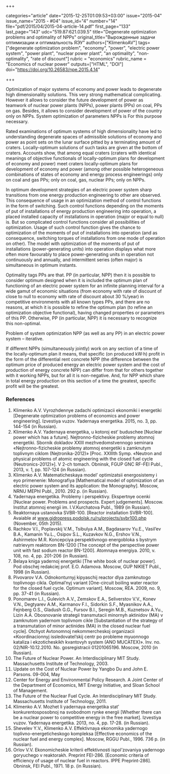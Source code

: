 +++

categories="article"
date="2015-12-25T01:09:53+03:00"
issue="2015-04"
issue_name="2015 - #04"
issue_id="4"
number="14"
file="pdf/2015/04/2015-04-article-14.pdf"
first_page="133"
last_page="143"
udc="519.87:621.039.5"
title="Degenerate optimization problems and optimality of NPPs"
original_title="Вырожденные задачи оптимизации и оптимальность ЯЭУ"
authors=["KlimenkoAV"]
tags=["degenerate optimization problem", "economy", "power", "electric power system", "power plant", "nuclear power plant", "an optimality", "non-optimality", "rate of discount"]
rubric = "economics"
rubric_name = "Economics of nuclear power"
outputs=["HTML", "DOI"]
doi="https://doi.org/10.26583/npe.2015.4.14"

+++

Optimization of major systems of economy and power leads to degenerate high dimensionality solutions. This very strong mathematical complicating. However it allows to consider the future development of power as teamwork of nuclear power plants (NPPs), power plants (PPs) on coal, PPs on gas. Besides, it allows to consider development of power of the country only on NPPs. System optimization of parameters NPPs is For this purpose necessary.

Rated examinations of optimum systems of high dimensionality have led to understanding degenerate spaces of admissible solutions of economy and power as point sets on the lunar surface pitted by a terminating amount of craters. Locally-optimum solutions of such tasks are given at the bottom of craters. Accounts show, that among equal craters (craters with identical meanings of objective functionals of locally-optimum plans for development of economy and power) meet craters locally-optimum plans for development of economy and power (among other possible heterogeneous combinations of states of economy and energy process engineerings) only on coal and gas PPs; only on coal, gas, nuclear PPs; only on NPPs.

In optimum development strategies of an electric power system sharp transitions from one energy production engineering to other are observed. This consequence of usage in an optimization method of control functions in the form of switching. Such control functions depending on the moments of put of installations of energy production engineering into operation, a placed installed capacity of installations in operation (major or equal to null) is. But so complicated control functions consider all possibilities of optimization. Usage of such control function gives the chance to optimization of the moments of put of installations into operation (and as consequence, switching torques of installations from one mode of operation on other). The model with optimization of the moments of put of installations (power-generating units) into operation displays what more often more favourably to place power-generating units in operation not continuously and annually, and intermittent series (often major) is simultaneous in optimum instants.

Optimality tags PPs are that. PP (in particular, NPP) then it is possible to consider optimum designed when it is included the optimum plan of functioning of an electric power system for an infinite planning interval for a wide gamut of economic situations (from economy with rate of discount of close to null to economy with rate of discount about 30 %/year) in competitive environments with all known types PPs, and there are no reasons, at which it is possible to refine the optimum plan (to refine an optimization objective functional), having changed properties or parameters of this PP. Otherwise, PP (in particular, NPP) it is necessary to recognize this non-optimal.

Problem of system optimization NPP (as well as any PP) in an electric power system – iterative.

If different NPPs (simultaneously jointly) work on any section of a time of the locally-optimum plan it means, that specific (on produced kW·h) profit in the form of the differential rent concrete NPP (the difference between the optimum price of produced energy an electric power system and the cost of production of energy concrete NPP) can differ from that for others together with it working NPPs, but for all it is non-negative. And, for NPP which share in total energy production on this section of a time the greatest, specific profit will be the greatest.

### References

1. Klimenko A.V. Vyrozhdennye zadachi optimizacii ekonomiki i energetiki [Degenerate optimization problems of economics and power engineering]. Izvestiya vuzov. Yadernaya energetika. 2015, no. 3, pp. 144-154 (in Russian).
2. Klimenko A.V. Yadernaya energetika, u kotoroj est’ buduschee [Nuclear power which has a future]. Nejtronno-fizicheskie problemy atomnoj energetiki. Sbornik dokladov XXIII mezhvedomstvennogo seminara «Nejtronno-fizicheskie problemy atomnoj energetiki s zamknutym toplivnym ciklom (Nejtronika-2012)» [Proc. XXIIIth Symp. «Neutron and physical problems of atomic engineering with the closed fuel cycle (Neutronics-2012)»]. V 2-ch tomach. Obninsk, FGUP GNC RF-FEI Publ., 2013, v. 1, pp. 107-124 (in Russian).
3. Klimenko A.V. Matematicheskaya model’ optimizatsii energosistemy i eyo primenenie: Monografiya [Mathematical model of optimization of an electric power system and its application: the Monography]. Moscow, NRNU MEPhI Publ., 2010. 292 p. (in Russian).
4. Yadernaya energetika. Problemy i perspektivy. Ekspertnye ocenki [Nuclear power. Problems and prospects. Expert judgements]. Moscow. Institut atomnoj energii im. I.V.Kurchatova Publ., 1989 (in Russian).
5. Reaktornaya ustanovka SVBR-100. [Reactor installation SVBR-100]. Avaiable at www.gidropress.podolsk.ru/ru/projects/svbr100.php (November, 05th 2015).
6. Rachkov V.I., Poplavskij V.M., Tsibulya A.M., Bagdasarov Yu.E., Vasil’ev B.A., Kamanin Yu.L., Osipov S.L., Kuzavkov N.G., Ershov V.N., Ashirmetov M.R. Koncepciya perspektivnogo energobloka s bystrym natrievym reaktorom BN-1200 [The concept of the perspective power unit with fast sodium reactor BN-1200]. Atomnaya energiya. 2010, v. 108, no. 4, pp. 201-206 (in Russian).
7. Belaya kniga yadernoj energetiki [The white book of nuclear power]. Pod obschej redakciej prof. E.O. Adamova. Moscow, GUP NIKIET Publ., 1998 (in Russian).
8. Pivovarov V.A. Odnokonturnyj kipyaschij reactor dlya zamknutogo toplivnogo cikla. Optimal’nyj variant [One-circuit boiling water reactor for the closed fuel cycle. Optimum variant]. Moscow, REA. 2009, no. 9, pp. 37-41 (in Russian).
9. Ponomarev L.I., Gulevich A.V., Zemskov E.A., Seliverstov V.V., Konev V.N., Degtyarev A.M., Karmanov F.I., Sidorkin S.F., Myasnikov A.A., Fejnberg O.S., Gladush G.G., Fursov B.I., Seregin M.B., Kuznetsov A.Yu., Lizin A.A. Obosnovanie strategii transmutacii minornyh aktinidov (MA) v zamknutom yadernom toplivnom cikle [Substantiation of the strategy of a transmutation of minor actinides (MA) in the closed nuclear fuel cycle]. Otchyot Avtonomnoj nekommercheskoj organizacii «Koordinacionnyj issledovatel’skij centr po probleme myuonnogo kataliza i ekzoticheskikh kvantovyh system (ANO MUCATEX)». Inv. no. 02/NIR-10.12.2010. No. gosregistracii 01201065196. Moscow, 2010 (in Russian).
10. The Future of Nuclear Power. An Interdisciplinary MIT Study. Massachusetts Institute of Technology, 2003.
11. Update on the Cost of Nuclear Power by Yangbo Du and John E. Parsons. 09-004, May
2009. Center for Energy and Environmental Policy Research. A Joint Center of the Department of Economics, MIT Energy Initiative, and Sloan School of Management.
12. The Future of the Nuclear Fuel Cycle. An Interdisciplinary MIT Study. Massachusetts Institute of Technology, 2011.
13. Klimenko A.V. Mozhet li yadernaya energetika stat’ konkurentosposobnoj na svobodnom rynke energii [Whether there can be a nuclear power to competitive energy in the free market]. Izvestiya vuzov. Yadernaya energetika. 2013, no. 4, pp. 17-28. (in Russian).
14. Shevelev Y.V., Klimenko A.V. Effektivnaya ekonomika yadernogo toplivno-energeticheskogo kompleksa [Effective economics of the nuclear fuel and energy complex]. Moscow, RGGU Publ., 1996. 736 p. (in Russian).
15. Orlov V.V. Ekonomicheskie kriterii effektivnosti ispol’zovaniya yadernogo goryuchego v reaktorakh. Preprint FEI-286. [Economic criteria of efficiency of usage of nuclear fuel in reactors. IPPE Preprint-286]. Obninsk, FEI Publ., 1971. 18 p. (in Russian).